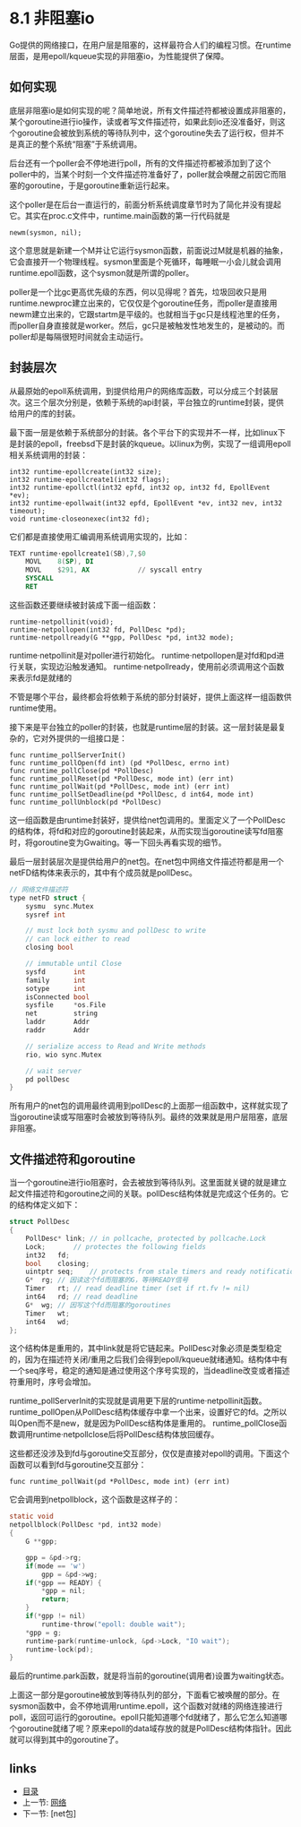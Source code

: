 # 8.1 非阻塞io

Go提供的网络接口，在用户层是阻塞的，这样最符合人们的编程习惯。在runtime层面，是用epoll/kqueue实现的非阻塞io，为性能提供了保障。

## 如何实现

底层非阻塞io是如何实现的呢？简单地说，所有文件描述符都被设置成非阻塞的，某个goroutine进行io操作，读或者写文件描述符，如果此刻io还没准备好，则这个goroutine会被放到系统的等待队列中，这个goroutine失去了运行权，但并不是真正的整个系统“阻塞”于系统调用。

后台还有一个poller会不停地进行poll，所有的文件描述符都被添加到了这个poller中的，当某个时刻一个文件描述符准备好了，poller就会唤醒之前因它而阻塞的goroutine，于是goroutine重新运行起来。

这个poller是在后台一直运行的，前面分析系统调度章节时为了简化并没有提起它。其实在proc.c文件中，runtime.main函数的第一行代码就是	

	newm(sysmon, nil);

这个意思就是新建一个M并让它运行sysmon函数，前面说过M就是机器的抽象，它会直接开一个物理线程。sysmon里面是个死循环，每睡眠一小会儿就会调用runtime.epoll函数，这个sysmon就是所谓的poller。

poller是一个比gc更高优先级的东西，何以见得呢？首先，垃圾回收只是用runtime.newproc建立出来的，它仅仅是个goroutine任务，而poller是直接用newm建立出来的，它跟startm是平级的。也就相当于gc只是线程池里的任务，而poller自身直接就是worker。然后，gc只是被触发性地发生的，是被动的。而poller却是每隔很短时间就会主动运行。

## 封装层次

从最原始的epoll系统调用，到提供给用户的网络库函数，可以分成三个封装层次。这三个层次分别是，依赖于系统的api封装，平台独立的runtime封装，提供给用户的库的封装。

最下面一层是依赖于系统部分的封装。各个平台下的实现并不一样，比如linux下是封装的epoll，freebsd下是封装的kqueue。以linux为例，实现了一组调用epoll相关系统调用的封装：

	int32 runtime·epollcreate(int32 size);
	int32 runtime·epollcreate1(int32 flags);
	int32 runtime·epollctl(int32 epfd, int32 op, int32 fd, EpollEvent *ev);
	int32 runtime·epollwait(int32 epfd, EpollEvent *ev, int32 nev, int32 timeout);
	void runtime·closeonexec(int32 fd);

它们都是直接使用汇编调用系统调用实现的，比如：

```asm
TEXT runtime·epollcreate1(SB),7,$0
	MOVL	8(SP), DI
	MOVL	$291, AX			// syscall entry
	SYSCALL
	RET
```

这些函数还要继续被封装成下面一组函数：

	runtime·netpollinit(void);
	runtime·netpollopen(int32 fd, PollDesc *pd);
	runtime·netpollready(G **gpp, PollDesc *pd, int32 mode);

runtime·netpollinit是对poller进行初始化。
runtime·netpollopen是对fd和pd进行关联，实现边沿触发通知。
runtime·netpollready，使用前必须调用这个函数来表示fd是就绪的

不管是哪个平台，最终都会将依赖于系统的部分封装好，提供上面这样一组函数供runtime使用。

接下来是平台独立的poller的封装，也就是runtime层的封装。这一层封装是最复杂的，它对外提供的一组接口是：

	func runtime_pollServerInit()
	func runtime_pollOpen(fd int) (pd *PollDesc, errno int)
	func runtime_pollClose(pd *PollDesc)
	func runtime_pollReset(pd *PollDesc, mode int) (err int)
	func runtime_pollWait(pd *PollDesc, mode int) (err int)
	func runtime_pollSetDeadline(pd *PollDesc, d int64, mode int)
	func runtime_pollUnblock(pd *PollDesc)

这一组函数是由runtime封装好，提供给net包调用的。里面定义了一个PollDesc的结构体，将fd和对应的goroutine封装起来，从而实现当goroutine读写fd阻塞时，将goroutine变为Gwaiting。等一下回头再看实现的细节。

最后一层封装层次是提供给用户的net包。在net包中网络文件描述符都是用一个netFD结构体来表示的，其中有个成员就是pollDesc。

```c
// 网络文件描述符
type netFD struct {
	sysmu  sync.Mutex
	sysref int

	// must lock both sysmu and pollDesc to write
	// can lock either to read
	closing bool

	// immutable until Close
	sysfd       int
	family      int
	sotype      int
	isConnected bool
	sysfile     *os.File
	net         string
	laddr       Addr
	raddr       Addr

	// serialize access to Read and Write methods
	rio, wio sync.Mutex

	// wait server
	pd pollDesc
}
```

所有用户的net包的调用最终调用到pollDesc的上面那一组函数中，这样就实现了当goroutine读或写阻塞时会被放到等待队列。最终的效果就是用户层阻塞，底层非阻塞。

## 文件描述符和goroutine

当一个goroutine进行io阻塞时，会去被放到等待队列。这里面就关键的就是建立起文件描述符和goroutine之间的关联。pollDesc结构体就是完成这个任务的。它的结构体定义如下：

```c
struct PollDesc
{
	PollDesc* link;	// in pollcache, protected by pollcache.Lock
	Lock;		// protectes the following fields
	int32	fd;
	bool	closing;
	uintptr	seq;	// protects from stale timers and ready notifications
	G*	rg;	// 因读这个fd而阻塞的G，等待READY信号
	Timer	rt;	// read deadline timer (set if rt.fv != nil)
	int64	rd;	// read deadline
	G*	wg;	// 因写这个fd而阻塞的goroutines
	Timer	wt;
	int64	wd;
};
```

这个结构体是重用的，其中link就是将它链起来。PollDesc对象必须是类型稳定的，因为在描述符关闭/重用之后我们会得到epoll/kqueue就绪通知。结构体中有一个seq序号，稳定的通知是通过使用这个序号实现的，当deadline改变或者描述符重用时，序号会增加。

runtime\_pollServerInit的实现就是调用更下层的runtime·netpollinit函数。
runtime\_pollOpen从PollDesc结构体缓存中拿一个出来，设置好它的fd。之所以叫Open而不是new，就是因为PollDesc结构体是重用的。
runtime\_pollClose函数调用runtime·netpollclose后将PollDesc结构体放回缓存。

这些都还没涉及到fd与goroutine交互部分，仅仅是直接对epoll的调用。下面这个函数可以看到fd与goroutine交互部分：

	func runtime_pollWait(pd *PollDesc, mode int) (err int)
	
它会调用到netpollblock，这个函数是这样子的：

```c
static void
netpollblock(PollDesc *pd, int32 mode)
{
	G **gpp;

	gpp = &pd->rg;
	if(mode == 'w')
		gpp = &pd->wg;
	if(*gpp == READY) {
		*gpp = nil;
		return;
	}
	if(*gpp != nil)
		runtime·throw("epoll: double wait");
	*gpp = g;
	runtime·park(runtime·unlock, &pd->Lock, "IO wait");
	runtime·lock(pd);
}
```

最后的runtime.park函数，就是将当前的goroutine(调用者)设置为waiting状态。

上面这一部分是goroutine被放到等待队列的部分，下面看它被唤醒的部分。在sysmon函数中，会不停地调用runtime.epoll，这个函数对就绪的网络连接进行poll，返回可运行的goroutine。epoll只能知道哪个fd就绪了，那么它怎么知道哪个goroutine就绪了呢？原来epoll的data域存放的就是PollDesc结构体指针。因此就可以得到其中的goroutine了。

## links
 * [目录](<preface.md>)
 * 上一节: [网络](<08.0.md>)
 * 下一节: [net包]
